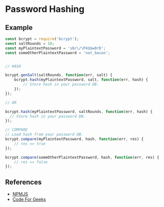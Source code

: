 # Password Hashing

## Example

```javascript
const bcrypt = require('bcrypt');
const saltRounds = 10;
const myPlaintextPassword = 's0/\/\P4$$w0rD';
const someOtherPlaintextPassword = 'not_bacon';


// HASH

bcrypt.genSalt(saltRounds, function(err, salt) {
    bcrypt.hash(myPlaintextPassword, salt, function(err, hash) {
        // Store hash in your password DB.
    });
});

// OR

bcrypt.hash(myPlaintextPassword, saltRounds, function(err, hash) {
  // Store hash in your password DB.
});

// COMPARE
// Load hash from your password DB.
bcrypt.compare(myPlaintextPassword, hash, function(err, res) {
    // res == true
});

bcrypt.compare(someOtherPlaintextPassword, hash, function(err, res) {
    // res == false
});
```

## References
- [NPMJS](https://www.npmjs.com/package/bcrypt)
- [Code For Geeks](https://codeforgeek.com/password-hashing-nodejs/)